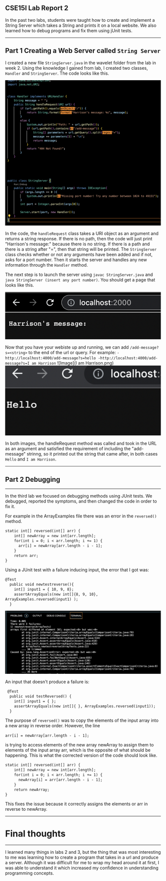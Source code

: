 CSE15l Lab Report 2
---
In the past two labs, students were taught how to create and implement a String Server which takes a String and prints it on a local website. We also learned how to debug programs and fix them using jUnit tests. 

---
Part 1 Creating a Web Server called `String Server`
---
I created a new file `StringServer.java` in the wavelet folder from the lab in week 2. Using the knowledge I gained from lab, I created two classes, `Handler` and `StringServer`. The code looks like this. 

![Image](StringServercode.png)

In the code, the `handleRequest` class takes a URI object as an argument and returns a string response. If there is no path, then the code will just print "Harrison's message:" because there is no string. If there is a path and there is a string after "=", then that string will be printed. The `StringServer` class checks whether or not any arguments have been added and if not, asks for a port number. Then it starts the server and handles any new information through the `Handler` method.

The next step is to launch the server using `javac StringServer.java` and `java StringServer (insert any port number)`. You should get a page that looks like this. 


![Image](Websiteserver.png)

Now that you have your webiste up and running, we can add `/add-message?s=<string>` to the end of the url or query.
For example:
`
-http://localhost:4000/add-message?s=hello
-http://localhost:4000/add-message?s=I am Harrison
`
![Image](I am Harrison.png)
![Image](Hello.png)

In both images, the handleRequest method was called and took in the URL as an argument and satisfied the requirement of including the "add-message" strinng, so it printed out the string that came after, in both cases `Hello` and `I am Harrison`.

---
## Part 2 Debugging
---

In the third lab we focused on debugging methods using JUnit tests. We debugged, reported the symptoms, and then changed the code in order to fix it. 

For example in the ArrayExamples file there was an error in the `reversed()` method. 


```
static int[] reversed(int[] arr) {
    int[] newArray = new int[arr.length];
    for(int i = 0; i < arr.length; i += 1) {
      arr[i] = newArray[arr.length - i - 1];
    }
    return arr;
}
```


Using a JUnit test with a failure inducing input, the error that I got was:


```
@Test
  public void newtestreverse(){
    int[] input1 = { 10, 9, 8};
    assertArrayEquals(new int[]{8, 9, 10}, ArrayExamples.reversed(input1) );
  }
 ```
 
 
 ![Image](Assertest.png)
 
 
An input that doesn't produce a failure is:


```
 @Test
  public void testReversed() {
    int[] input1 = { };
    assertArrayEquals(new int[]{ }, ArrayExamples.reversed(input1));
  }
 ```
 
The purpose of `reversed()` was to copy the elements of the input array into a new array in reverse order. However, the line 

` arr[i] = newArray[arr.length - i - 1]; ` 

is trying to access elements of the new array newArray to assign them to elements of the input array arr, which is the opposite of what should be happening. This is what the corrected version of the code should look like. 

```
static int[] reversed(int[] arr) {
    int[] newArray = new int[arr.length];
    for(int i = 0; i < arr.length; i += 1) {
      newArray[i] = arr[arr.length - i - 1];
    }
    return newArray;
}
```

This fixes the issue because it correctly assigns the elements or arr in reverse to newArray.

---
# Final thoughts
---

I learned many things in labs 2 and 3, but the thing that was most interesting to me was learning how to create a program that takes in a url and produce a server. Although it was difficult for me to wrap my head around it at first, I was able to understand it which increased my confidence in understanding programming concepts. 
 
